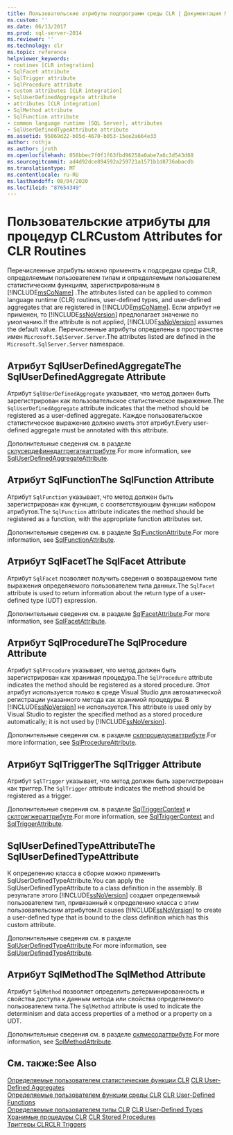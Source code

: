 ```yaml
---
title: Пользовательские атрибуты подпрограмм среды CLR | Документация Майкрософт
ms.custom: ''
ms.date: 06/13/2017
ms.prod: sql-server-2014
ms.reviewer: ''
ms.technology: clr
ms.topic: reference
helpviewer_keywords:
- routines [CLR integration]
- SqlFacet attribute
- SqlTrigger attribute
- SqlProcedure attribute
- custom attributes [CLR integration]
- SqlUserDefinedAggregate attribute
- attributes [CLR integration]
- SqlMethod attribute
- SqlFunction attribute
- common language runtime [SQL Server], attributes
- SqlUserDefinedTypeAttribute attribute
ms.assetid: 95069d22-b05d-4670-b053-15ee2a664e33
author: rothja
ms.author: jroth
ms.openlocfilehash: 058bbec7f0f1f63fbd96258a0abe7a6c3d543d88
ms.sourcegitcommit: ad4d92dce894592a259721a1571b1d8736abacdb
ms.translationtype: MT
ms.contentlocale: ru-RU
ms.lasthandoff: 08/04/2020
ms.locfileid: "87654349"
---
```

# <a name="custom-attributes-for-clr-routines"></a><span data-ttu-id="63b3c-102">Пользовательские атрибуты для процедур CLR</span><span class="sxs-lookup"><span data-stu-id="63b3c-102">Custom Attributes for CLR Routines</span></span>
  <span data-ttu-id="63b3c-103">Перечисленные атрибуты можно применять к подсредам среды CLR, определяемым пользователем типам и определяемым пользователем статистическим функциям, зарегистрированным в [!INCLUDE[msCoName](../../../includes/ssnoversion-md.md)] .</span><span class="sxs-lookup"><span data-stu-id="63b3c-103">The attributes listed can be applied to common language runtime (CLR) routines, user-defined types, and user-defined aggregates that are registered in [!INCLUDE[msCoName](../../../includes/ssnoversion-md.md)].</span></span> <span data-ttu-id="63b3c-104">Если атрибут не применен, то [!INCLUDE[ssNoVersion](../../../includes/ssnoversion-md.md)] предполагает значение по умолчанию.</span><span class="sxs-lookup"><span data-stu-id="63b3c-104">If the attribute is not applied, [!INCLUDE[ssNoVersion](../../../includes/ssnoversion-md.md)] assumes the default value.</span></span> <span data-ttu-id="63b3c-105">Перечисленные атрибуты определены в пространстве имен `Microsoft.SqlServer.Server`.</span><span class="sxs-lookup"><span data-stu-id="63b3c-105">The attributes listed are defined in the `Microsoft.SqlServer.Server` namespace.</span></span>  
  
## <a name="the-sqluserdefinedaggregate-attribute"></a><span data-ttu-id="63b3c-106">Атрибут SqlUserDefinedAggregate</span><span class="sxs-lookup"><span data-stu-id="63b3c-106">The SqlUserDefinedAggregate Attribute</span></span>  
 <span data-ttu-id="63b3c-107">Атрибут `SqlUserDefinedAggregate` указывает, что метод должен быть зарегистрирован как пользовательское статистическое выражение.</span><span class="sxs-lookup"><span data-stu-id="63b3c-107">The `SqlUserDefinedAggregate` attribute indicates that the method should be registered as a user-defined aggregate.</span></span> <span data-ttu-id="63b3c-108">Каждое пользовательское статистическое выражение должно иметь этот атрибут.</span><span class="sxs-lookup"><span data-stu-id="63b3c-108">Every user-defined aggregate must be annotated with this attribute.</span></span>  
  
 <span data-ttu-id="63b3c-109">Дополнительные сведения см. в разделе [склусердефинедаггрегатеаттрибуте](https://go.microsoft.com/fwlink/?LinkId=124626).</span><span class="sxs-lookup"><span data-stu-id="63b3c-109">For more information, see [SqlUserDefinedAggregateAttribute](https://go.microsoft.com/fwlink/?LinkId=124626).</span></span>  
  
## <a name="the-sqlfunction-attribute"></a><span data-ttu-id="63b3c-110">Атрибут SqlFunction</span><span class="sxs-lookup"><span data-stu-id="63b3c-110">The SqlFunction Attribute</span></span>  
 <span data-ttu-id="63b3c-111">Атрибут `SqlFunction` указывает, что метод должен быть зарегистрирован как функция, с соответствующим функции набором атрибутов.</span><span class="sxs-lookup"><span data-stu-id="63b3c-111">The `SqlFunction` attribute indicates the method should be registered as a function, with the appropriate function attributes set.</span></span>  
  
 <span data-ttu-id="63b3c-112">Дополнительные сведения см. в разделе [SqlFunctionAttribute](https://go.microsoft.com/fwlink/?LinkId=128019).</span><span class="sxs-lookup"><span data-stu-id="63b3c-112">For more information, see [SqlFunctionAttribute](https://go.microsoft.com/fwlink/?LinkId=128019).</span></span>  
  
## <a name="the-sqlfacet-attribute"></a><span data-ttu-id="63b3c-113">Атрибут SqlFacet</span><span class="sxs-lookup"><span data-stu-id="63b3c-113">The SqlFacet Attribute</span></span>  
 <span data-ttu-id="63b3c-114">Атрибут `SqlFacet` позволяет получить сведения о возвращаемом типе выражения определяемого пользователем типа данных.</span><span class="sxs-lookup"><span data-stu-id="63b3c-114">The `SqlFacet` attribute is used to return information about the return type of a user-defined type (UDT) expression.</span></span>  
  
 <span data-ttu-id="63b3c-115">Дополнительные сведения см. в разделе [SqlFacetAttribute](https://go.microsoft.com/fwlink/?LinkId=128020).</span><span class="sxs-lookup"><span data-stu-id="63b3c-115">For more information, see [SqlFacetAttribute](https://go.microsoft.com/fwlink/?LinkId=128020).</span></span>  
  
## <a name="the-sqlprocedure-attribute"></a><span data-ttu-id="63b3c-116">Атрибут SqlProcedure</span><span class="sxs-lookup"><span data-stu-id="63b3c-116">The SqlProcedure Attribute</span></span>  
 <span data-ttu-id="63b3c-117">Атрибут `SqlProcedure` указывает, что метод должен быть зарегистрирован как хранимая процедура.</span><span class="sxs-lookup"><span data-stu-id="63b3c-117">The `SqlProcedure` attribute indicates the method should be registered as a stored procedure.</span></span> <span data-ttu-id="63b3c-118">Этот атрибут используется только в среде Visual Studio для автоматической регистрации указанного метода как хранимой процедуры. В [!INCLUDE[ssNoVersion](../../../includes/ssnoversion-md.md)] не используется.</span><span class="sxs-lookup"><span data-stu-id="63b3c-118">This attribute is used only by Visual Studio to register the specified method as a stored procedure automatically; it is not used by [!INCLUDE[ssNoVersion](../../../includes/ssnoversion-md.md)].</span></span>  
  
 <span data-ttu-id="63b3c-119">Дополнительные сведения см. в разделе [склпроцедуреаттрибуте](https://go.microsoft.com/fwlink/?LinkId=128021).</span><span class="sxs-lookup"><span data-stu-id="63b3c-119">For more information, see [SqlProcedureAttribute](https://go.microsoft.com/fwlink/?LinkId=128021).</span></span>  
  
## <a name="the-sqltrigger-attribute"></a><span data-ttu-id="63b3c-120">Атрибут SqlTrigger</span><span class="sxs-lookup"><span data-stu-id="63b3c-120">The SqlTrigger Attribute</span></span>  
 <span data-ttu-id="63b3c-121">Атрибут `SqlTrigger` указывает, что метод должен быть зарегистрирован как триггер.</span><span class="sxs-lookup"><span data-stu-id="63b3c-121">The `SqlTrigger` attribute indicates the method should be registered as a trigger.</span></span>  
  
 <span data-ttu-id="63b3c-122">Дополнительные сведения см. в разделе [SqlTriggerContext](https://go.microsoft.com/fwlink/?LinkId=128022) и [склтригжераттрибуте](https://go.microsoft.com/fwlink/?LinkId=203898).</span><span class="sxs-lookup"><span data-stu-id="63b3c-122">For more information, see [SqlTriggerContext](https://go.microsoft.com/fwlink/?LinkId=128022) and [SqlTriggerAttribute](https://go.microsoft.com/fwlink/?LinkId=203898).</span></span>  
  
## <a name="the-sqluserdefinedtypeattribute"></a><span data-ttu-id="63b3c-123">SqlUserDefinedTypeAttribute</span><span class="sxs-lookup"><span data-stu-id="63b3c-123">The SqlUserDefinedTypeAttribute</span></span>  
 <span data-ttu-id="63b3c-124">К определению класса в сборке можно применить SqlUserDefinedTypeAttribute.</span><span class="sxs-lookup"><span data-stu-id="63b3c-124">You can apply the SqlUserDefinedTypeAttribute to a class definition in the assembly.</span></span> <span data-ttu-id="63b3c-125">В результате этого [!INCLUDE[ssNoVersion](../../../includes/ssnoversion-md.md)] создает определяемый пользователем тип, привязанный к определению класса с этим пользовательским атрибутом.</span><span class="sxs-lookup"><span data-stu-id="63b3c-125">It causes [!INCLUDE[ssNoVersion](../../../includes/ssnoversion-md.md)] to create a user-defined type that is bound to the class definition which has this custom attribute.</span></span>  
  
 <span data-ttu-id="63b3c-126">Дополнительные сведения см. в разделе [SqlUserDefinedTypeAttribute](https://go.microsoft.com/fwlink/?LinkId=128024).</span><span class="sxs-lookup"><span data-stu-id="63b3c-126">For more information, see [SqlUserDefinedTypeAttribute](https://go.microsoft.com/fwlink/?LinkId=128024).</span></span>  
  
## <a name="the-sqlmethod-attribute"></a><span data-ttu-id="63b3c-127">Атрибут SqlMethod</span><span class="sxs-lookup"><span data-stu-id="63b3c-127">The SqlMethod Attribute</span></span>  
 <span data-ttu-id="63b3c-128">Атрибут `SqlMethod` позволяет определить детерминированность и свойства доступа к данным метода или свойства определяемого пользователем типа.</span><span class="sxs-lookup"><span data-stu-id="63b3c-128">The `SqlMethod` attribute is used to indicate the determinism and data access properties of a method or a property on a UDT.</span></span>  
  
 <span data-ttu-id="63b3c-129">Дополнительные сведения см. в разделе [склмесодаттрибуте](https://go.microsoft.com/fwlink/?LinkId=128025).</span><span class="sxs-lookup"><span data-stu-id="63b3c-129">For more information, see [SqlMethodAttribute](https://go.microsoft.com/fwlink/?LinkId=128025).</span></span>  
  
## <a name="see-also"></a><span data-ttu-id="63b3c-130">См. также:</span><span class="sxs-lookup"><span data-stu-id="63b3c-130">See Also</span></span>  
 <span data-ttu-id="63b3c-131">[Определяемые пользователем статистические функции CLR](../../clr-integration-database-objects-user-defined-functions/clr-user-defined-aggregates.md) </span><span class="sxs-lookup"><span data-stu-id="63b3c-131">[CLR User-Defined Aggregates](../../clr-integration-database-objects-user-defined-functions/clr-user-defined-aggregates.md) </span></span>  
 <span data-ttu-id="63b3c-132">[Определяемые пользователем функции среды CLR](../../clr-integration-database-objects-user-defined-functions/clr-user-defined-functions.md) </span><span class="sxs-lookup"><span data-stu-id="63b3c-132">[CLR User-Defined Functions](../../clr-integration-database-objects-user-defined-functions/clr-user-defined-functions.md) </span></span>  
 <span data-ttu-id="63b3c-133">[Определяемые пользователем типы CLR](../../clr-integration-database-objects-user-defined-types/clr-user-defined-types.md) </span><span class="sxs-lookup"><span data-stu-id="63b3c-133">[CLR User-Defined Types](../../clr-integration-database-objects-user-defined-types/clr-user-defined-types.md) </span></span>  
 <span data-ttu-id="63b3c-134">[Хранимые процедуры CLR](../../../database-engine/dev-guide/clr-stored-procedures.md) </span><span class="sxs-lookup"><span data-stu-id="63b3c-134">[CLR Stored Procedures](../../../database-engine/dev-guide/clr-stored-procedures.md) </span></span>  
 [<span data-ttu-id="63b3c-135">Триггеры CLR</span><span class="sxs-lookup"><span data-stu-id="63b3c-135">CLR Triggers</span></span>](../../../database-engine/dev-guide/clr-triggers.md)  
  
  
